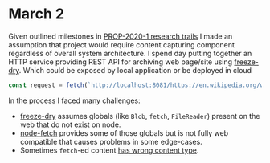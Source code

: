 # March 2

Given outlined milestones in [PROP-2020-1 research trails][research trails] I made an assumption that project would require content capturing component regardless of overall system architecture. I spend day putting together an HTTP service providing REST API for archiving web page/site using [freeze-dry][]. Which could be exposed by local application or be deployed in cloud

```js
const request = fetch(`http://localhost:8081/https://en.wikipedia.org/wiki/Memex`)
```

In the process I faced many challenges:

- [freeze-dry][] assumes globals (like `Blob`, `fetch`, `FileReader`) present on the web that do not exist on node.
- [node-fetch][] provides some of those globals but is not fully web compatible that causes problems in some edge-cases.
- Sometimes `fetch`-ed content [has wrong content type][content-type-bug].



[research trails]:https://gist.github.com/pvh/a3e9f102a0c5f81436ad72db812473be
[freeze-dry]:https://github.com/WebMemex/freeze-dry
[node-fetch]:https://github.com/node-fetch/node-fetch

[content-type-bug]:https://github.com/Gozala/archivist/blob/3afa61c7181d0d2db26a8018bd8becb61558077b/src/main.ts#L36-L38